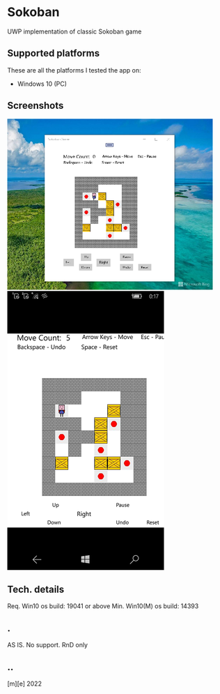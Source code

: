 # Sokoban

UWP implementation of classic Sokoban game


## Supported platforms

These are all the platforms I tested the app on:

- Windows 10 (PC) 


## Screenshots

![Screenshot 1](Images/shot1.png)
![Screenshot 2](Images/shot2.png)


## Tech. details
Req. Win10 os build: 19041 or above
Min. Win10(M) os build: 14393


## .

AS IS. No support. RnD only


## ..

[m][e] 2022


